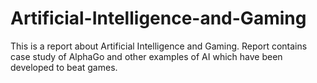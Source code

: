 # Artificial-Intelligence-and-Gaming
This is a report about Artificial Intelligence and Gaming. Report contains case study of AlphaGo and other examples of AI which have been developed to beat games.
